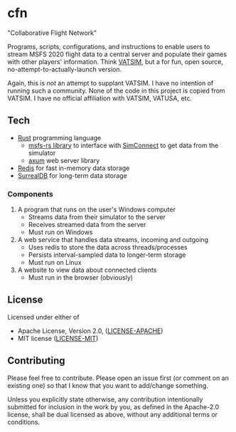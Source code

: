 # cfn

"Collaborative Flight Network"

Programs, scripts, configurations, and instructions to enable users to stream MSFS 2020 flight data to a central server and populate their games with other players' information. Think [VATSIM](vatsim.net/), but a for fun, open source, no-attempt-to-actually-launch version.

Again, this is _not_ an attempt to supplant VATSIM. I have no intention of running such a community. None of the code in this project is copied from VATSIM. I have no official affiliation with VATSIM, VATUSA, etc.

## Tech

- [Rust](https://www.rust-lang.org/) programming language
  - [msfs-rs library](https://github.com/flybywiresim/msfs-rs) to interface with [SimConnect](https://docs.flightsimulator.com/html/Programming_Tools/SimConnect/SimConnect_SDK.htm) to get data from the simulator
  - [axum](https://crates.io/crates/axum) web server library
- [Redis](https://redis.io/) for fast in-memory data storage
- [SurrealDB](surrealdb.com/) for long-term data storage

### Components

1. A program that runs on the user's Windows computer
    - Streams data from their simulator to the server
    - Receives streamed data from the server
    - Must run on Windows
1. A web service that handles data streams, incoming and outgoing
    - Uses redis to store the data across threads/processes
    - Persists interval-sampled data to longer-term storage
    - Must run on Linux
1. A website to view data about connected clients
    - Must run in the browser (obviously)

## License

Licensed under either of

- Apache License, Version 2.0, ([LICENSE-APACHE](LICENSE-APACHE))
- MIT license ([LICENSE-MIT](LICENSE-MIT))

## Contributing

Please feel free to contribute. Please open an issue first (or comment on an existing one) so that I know that you want to add/change something.

Unless you explicitly state otherwise, any contribution intentionally submitted for inclusion in the work by you, as defined in the Apache-2.0 license, shall be dual licensed as above, without any additional terms or conditions.
